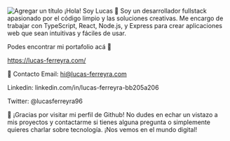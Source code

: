 ![Agregar un título](https://github.com/lucasdeep10/lucasdeep10/assets/88118566/c8e339a1-1b62-4c16-bf69-aa9fa106828b)
¡Hola! Soy Lucas 👋
Soy un desarrollador fullstack apasionado por el código limpio y las soluciones creativas. Me encargo de trabajar con TypeScript, React, Node.js, y Express para crear aplicaciones web que sean intuitivas y fáciles de usar.

Podes encontrar mi portafolio acá 🙋

https://lucas-ferreyra.com/

📧 Contacto
Email: hi@lucas-ferreyra.com

Linkedin: linkedin.com/in/lucas-ferreyra-bb205a206 

Twitter: @lucasferreyra96

🎉 ¡Gracias por visitar mi perfil de Github!
No dudes en echar un vistazo a mis proyectos y contactarme si tienes alguna pregunta o simplemente quieres charlar sobre tecnología. ¡Nos vemos en el mundo digital!

     

